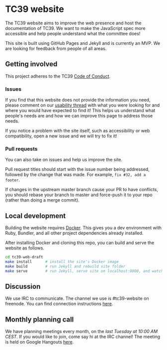 # TC39 website

The TC39 website aims to improve the web presence and host the documentation of TC39. We want to
make the JavaScript spec more accessible and help people understand what the committee does!

This site is built using GitHub Pages and Jekyll and is currently an MVP. We are looking for
feedback from people of all areas.

## Getting involved

This project adheres to the TC39 [Code of Conduct](https://tc39.es/code-of-conduct/).

### Issues

If you find that this website does not provide the information you need, please comment on our
[usability thread](https://github.com/tc39/tc39.github.io/issues/41) with
what you were looking for and where you would have expected to find it! This
helps us understand what people's needs are and how we can improve this page to address those needs.

If you notice a problem with the site itself, such as accessibility or web compatibility, open a new issue and we will try to fix it!

### Pull requests

You can also take on issues and help us improve the site.

Pull request titles should start with the issue number being addressed, followed by
the change that was made. For example, `fix #32, add a footer`.

If changes in the upstream master branch cause your PR to have conflicts, you should
rebase your branch to master and force-push it to your repo (rather than doing a
merge commit).

## Local development

Building the website requires [Docker](https://docs.docker.com/install/). This gives you a dev environment with Ruby, Bundler, and all other project dependencies already installed.

After installing Docker and cloning this repo, you can build and serve the website as follows.
```bash
cd tc39-web-draft
make install      # install the site's Docker image
make build        # run Jekyll and rebuild site folder
make serve        # run Jekyll, serve site on localhost:8000, and watch for local changes
```

## Discussion

We use IRC to communicate. The channel we use is #tc39-website on freenode. You can find
connection instructions [here](https://freenode.net/kb/answer/chat).

## Monthly planning call

We have planning meetings every month, on the _last Tuesday at 10:00 AM CEST_. If you would like to
join, come say hi at the IRC channel! The meeting is held on Google Hangouts [here](https://hangouts.google.com/call/lxrlUjS_VlOcuRU6BsFBAAEI).
